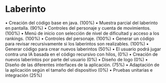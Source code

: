 # Laberinto
• Creación del código base en java. (100%)
• Muestra parcial del laberinto en pantalla. (90%)
• Controles del personaje y cuenta de movimientos. (100%)
• Menú de inicio con selección de nivel de dificultad y acceso a los rankings. (100%)
• Controles del personaje. (100%)
• Generar un código para revisar recursivamente si los laberintos son realizables. (100%)
• Generar código para crear nuevos laberintos (50%)
• El usuario podrá jugar contra una IA basada en el código recursivo con hilos, (0%)
• Creación de nuevos laberintos por parte del usuario (0%)
• Diseño de logo (0%)
• Diseño de las diferentes interfaces de la aplicación. (75%)
• Adaptación de la aplicación según el tamaño del dispositivo (0%)
• Pruebas unitarias e integración (25%)
